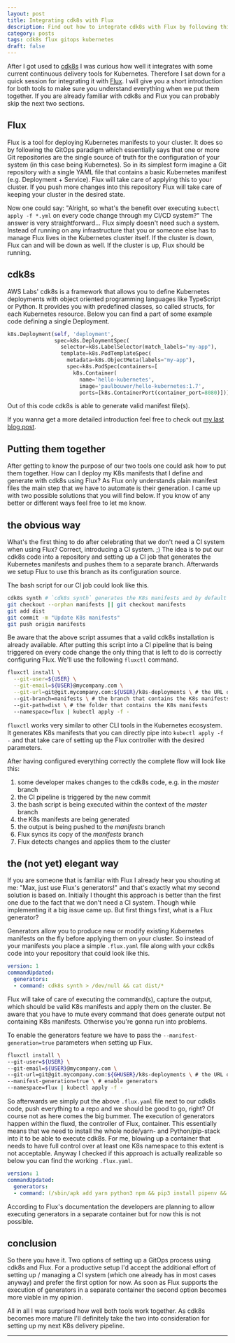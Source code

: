 ```yaml
---
layout: post
title: Integrating cdk8s with Flux
description: Find out how to integrate cdk8s with Flux by following this guide.
category: posts
tags: cdk8s flux gitops kubernetes
draft: false
---
```

After I got used to [cdk8s](/posts/cdk8s-the-future-of-k8s-application-deployments.html) I was curious how well it integrates with some current continuous delivery tools for Kubernetes. Therefore I sat down for a quick session for integrating it with [Flux](https://docs.fluxcd.io). I will give you a short introduction for both tools to make sure you understand everything when we put them together. If you are already familiar with cdk8s and Flux you can probably skip the next two sections.

## Flux

Flux is a tool for deploying Kubernetes manifests to your cluster. It does so by following the GitOps paradigm which essentially says that one or more Git repositories are the single source of truth for the configuration of your system (in this case being Kubernetes). So in its simplest form imagine a Git repository with a single YAML file that contains a basic Kubernetes manifest (e.g. Deployment + Service). Flux will take care of applying this to your cluster. If you push more changes into this repository Flux will take care of keeping your cluster in the desired state.

Now one could say: "Alright, so what's the benefit over executing `kubectl apply -f *.yml` on every code change through my CI/CD system?" The answer is very straightforward... Flux simply doesn't need such a system. Instead of running on any infrastructure that you or someone else has to manage Flux lives in the Kubernetes cluster itself. If the cluster is down, Flux can and will be down as well. If the cluster is up, Flux should be running.

## cdk8s

AWS Labs' cdk8s is a framework that allows you to define Kubernetes deployments with object oriented programming languages like TypeScript or Python. It provides you with predefined classes, so called structs, for each Kubernetes resource. Below you can find a part of some example code defining a single Deployment.

```python
k8s.Deployment(self, 'deployment',
               spec=k8s.DeploymentSpec(
                 selector=k8s.LabelSelector(match_labels="my-app"),
                 template=k8s.PodTemplateSpec(
                   metadata=k8s.ObjectMeta(labels="my-app"),
                   spec=k8s.PodSpec(containers=[
                     k8s.Container(
                       name='hello-kubernetes',
                       image='paulbouwer/hello-kubernetes:1.7',
                       ports=[k8s.ContainerPort(container_port=8080)])]))))
```

Out of this code cdk8s is able to generate valid manifest file(s).

If you wanna get a more detailed introduction feel free to check out [my last blog post](/posts/cdk8s-the-future-of-k8s-application-deployments.html).

## Putting them together

After getting to know the purpose of our two tools one could ask how to put them together. How can I deploy my K8s manifests that I define and generate with cdk8s using Flux? As Flux only understands plain manifest files the main step that we have to automate is their generation. I came up with two possible solutions that you will find below. If you know of any better or different ways feel free to let me know.

## the obvious way

What's the first thing to do after celebrating that we don't need a CI system when using Flux? Correct, introducing a CI system. ;) The idea is to put our cdk8s code into a repository and setting up a CI job that generates the Kubernetes manifests and pushes them to a separate branch. Afterwards we setup Flux to use this branch as its configuration source.

The bash script for our CI job could look like this.

```bash
cdk8s synth # `cdk8s synth` generates the K8s manifests and by default puts them in a folder called dist
git checkout --orphan manifests || git checkout manifests
git add dist
git commit -m "Update K8s manifests"
git push origin manifests
```

Be aware that the above script assumes that a valid cdk8s installation is already available. After putting this script into a CI pipeline that is being triggered on every code change the only thing that is left to do is correctly configuring Flux. We'll use the following `fluxctl` command.

```bash
fluxctl install \
  --git-user=${USER} \
  --git-email=${USER}@mycompany.com \
  --git-url=git@git.mycompany.com:${USER}/k8s-deployments \ # the URL of the Git repository containing the cdk8s code and the generated K8s manifests
  --git-branch=manifests \ # the branch that contains the K8s manifests
  --git-path=dist \ # the folder that contains the K8s manifests
  --namespace=flux | kubectl apply -f -
```

`fluxctl` works very similar to other CLI tools in the Kubernetes ecosystem. It generates K8s manifests that you can directly pipe into `kubectl apply -f -` and that take care of setting up the Flux controller with the desired parameters.

After having configured everything correctly the complete flow will look like this:

1. some developer makes changes to the cdk8s code, e.g. in the *master* branch
2. the CI pipeline is triggered by the new commit
3. the bash script is being executed within the context of the *master* branch
4. the K8s manifests are being generated
5. the output is being pushed to the *manifests* branch
6. Flux syncs its copy of the *manifests* branch
7. Flux detects changes and applies them to the cluster

## the (not yet) elegant way

If you are someone that is familiar with Flux I already hear you shouting at me: "Max, just use Flux's generators!" and that's exactly what my second solution is based on. Initially I thought this approach is better than the first one due to the fact that we don't need a CI system. Though while implementing it a big issue came up. But first things first, what is a Flux generator?

Generators allow you to produce new or modify existing Kubernetes manifests on the fly before applying them on your cluster. So instead of your manifests you place a simple `.flux.yaml` file along with your cdk8s code into your repository that could look like this.

```yaml
version: 1
commandUpdated:
  generators:
  - command: cdk8s synth > /dev/null && cat dist/*
```

Flux will take of care of executing the command(s), capture the output, which should be valid K8s manifests and apply them on the cluster. Be aware that you have to mute every command that does generate output not containing K8s manifests. Otherwise you're gonna run into problems.

To enable the generators feature we have to pass the `--manifest-generation=true` parameters when setting up Flux.

```bash
fluxctl install \
--git-user=${USER} \
--git-email=${USER}@mycompany.com \
--git-url=git@git.mycompany.com:${GHUSER}/k8s-deployments \ # the URL of the Git repository containing the cdk8s code and the .flux.yaml file
--manifest-generation=true \ # enable generators
--namespace=flux | kubectl apply -f -
```

So afterwards we simply put the above `.flux.yaml` file next to our cdk8s code, push everything to a repo and we should be good to go, right? Of course not as here comes the big bummer. The execution of generators happen within the fluxd, the controller of Flux, container. This essentially means that we need to install the whole node/yarn- and Python/pip-stack into it to be able to execute cdk8s. For me, blowing up a container that needs to have full control over at least one K8s namespace to this extent is not acceptable. Anyway I checked if this approach is actually realizable so below you can find the working `.flux.yaml`.

```yaml
version: 1
commandUpdated:
  generators:
  - command: (/sbin/apk add yarn python3 npm && pip3 install pipenv && pipenv run pip install constructs cdk8s && yarn global add cdk8s-cli && cdk8s import && cdk8s synth) > /dev/null && cat dist/*
```

According to Flux's documentation the developers are planning to allow executing generators in a separate container but for now this is not possible.

## conclusion

So there you have it. Two options of setting up a GitOps process using cdk8s and Flux. For a productive setup I'd accept the additional effort of setting up / managing a CI system (which one already has in most cases anyway) and prefer the first option for now. As soon as Flux supports the execution of generators in a separate container the second option becomes more viable in my opinion.

All in all I was surprised how well both tools work together. As cdk8s becomes more mature I'll definitely take the two into consideration for setting up my next K8s delivery pipeline.

---
